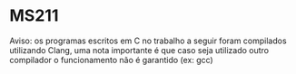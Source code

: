 # MS211
Aviso: os programas escritos em C no trabalho a seguir foram compilados utilizando Clang, uma nota importante é que caso seja utilizado outro compilador o funcionamento não é garantido (ex: gcc)
